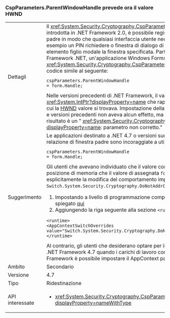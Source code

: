 ### <a name="cspparametersparentwindowhandle-now-expects-hwnd-value"></a>CspParameters.ParentWindowHandle prevede ora il valore HWND

|   |   |
|---|---|
|Dettagli|Il <xref:System.Security.Cryptography.CspParameters.ParentWindowHandle> valore, introdotta in .NET Framework 2.0, è possibile registrare un valore di handle di finestra padre in modo che qualsiasi interfaccia utente necessarie per accedere alla chiave (ad esempio un PIN richiedere o finestra di dialogo di consenso) viene visualizzata come elemento figlio modale la finestra specificata. Partire dalle App destinate a 4.7 il Framework .NET, un'applicazione Windows Forms possa impostare il <xref:System.Security.Cryptography.CspParameters.ParentWindowHandle> proprietà con codice simile al seguente:<pre><code class="language-C#">cspParameters.ParentWindowHandle = form.Handle;&#13;&#10;</code></pre>Nelle versioni precedenti di .NET Framework, il valore dovrebbe essere un' <xref:System.IntPtr?displayProperty=name> che rappresenta una posizione in memoria in cui la [HWND](https://msdn.microsoft.com/library/windows/desktop/aa383751.aspx#HWND) valore si trovava. Impostazione della proprietà al form. Gestire in Windows 7 e versioni precedenti non aveva alcun effetto, ma in Windows 8 e versioni successive, il risultato è un &quot; <xref:System.Security.Cryptography.CryptographicException?displayProperty=name>: parametro non corretto.&quot;|
|Suggerimento|Le applicazioni destinato a .NET 4.7 o versioni successive che desiderano registrare una relazione di finestra padre sono incoraggiate a utilizzare la forma semplificata:<pre><code class="language-C#">cspParameters.ParentWindowHandle = form.Handle;&#13;&#10;</code></pre>Gli utenti che avevano individuato che il valore corretto da passare è l'indirizzo di una posizione di memoria che il valore di assegnata <code>form.Handle</code> possono rifiutare esplicitamente la modifica del comportamento impostando l'opzione di AppContext <code>Switch.System.Security.Cryptography.DoNotAddrOfCspParentWindowHandle</code> a <code>true</code>.<ol><li>Impostando a livello di programmazione compat interruttori di AppContext, come spiegato [qui](http://blogs.msdn.com/b/dotnet/archive/2015/04/29/net-announcements-at-build-2015.aspx#dotnet46)</li><li>Aggiungendo la riga seguente alla sezione <code>&lt;runtime&gt;</code> del file app.config:</li></ol><pre><code class="language-xml">&lt;runtime&gt;&#13;&#10;&lt;AppContextSwitchOverrides value=&quot;Switch.System.Security.Cryptography.DoNotAddrOfCspParentWindowHandle=true&quot;/&gt;&#13;&#10;&lt;/runtime&gt;&#13;&#10;</code></pre>Al contrario, gli utenti che desiderano optare per il nuovo comportamento nel runtime di .NET Framework 4.7 quando i carichi di lavoro con le versioni precedenti di .NET Framework è possibile impostare il AppContext passare <code>false</code>.|
|Ambito|Secondario|
|Versione|4.7|
|Tipo|Ridestinazione|
|API interessate|<ul><li><xref:System.Security.Cryptography.CspParameters.ParentWindowHandle?displayProperty=nameWithType></li></ul>|

